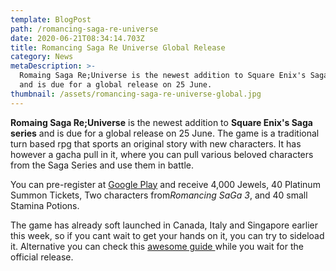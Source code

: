 ```yaml
---
template: BlogPost
path: /romancing-saga-re-universe
date: 2020-06-21T08:34:14.703Z
title: Romancing Saga Re Universe Global Release
category: News
metaDescription: >-
  Romaing Saga Re;Universe is the newest addition to Square Enix's Saga series
  and is due for a global release on 25 June.
thumbnail: /assets/romancing-saga-re-universe-global.jpg
---
```

**Romaing Saga Re;Universe** is the newest addition to **Square Enix's Saga series** and is due for a global release on 25 June. The game is a traditional turn based rpg that sports an original story with new characters. It has however a gacha pull in it, where you can pull various beloved characters from the Saga Series and use them in battle. 

You can pre-register at [Google Play](https://play.google.com/store/apps/details?id=com.square_enix.android_googleplay.RSRSWW&hl=en) and receive 4,000 Jewels, 40 Platinum Summon Tickets, Two characters from*Romancing SaGa 3*, and 40 small Stamina Potions. 

The game has already soft launched in Canada, Italy and Singapore earlier this week, so if you cant wait to get your hands on it, you can try to sideload it. Alternative you can check this [awesome guide ](https://docs.google.com/presentation/d/1r28Rq8xoGxAo_yrt_CL8n434Gdy0uWMVGt8idDabo60/edit)while you wait for the official release.
